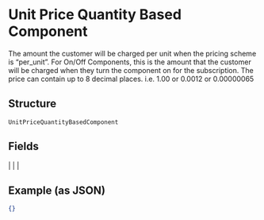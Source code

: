 
# Unit Price Quantity Based Component

The amount the customer will be charged per unit when the pricing scheme is “per_unit”. For On/Off Components, this is the amount that the customer will be charged when they turn the component on for the subscription. The price can contain up to 8 decimal places. i.e. 1.00 or 0.0012 or 0.00000065

## Structure

`UnitPriceQuantityBasedComponent`

## Fields

|  |
| 

## Example (as JSON)

```json
{}
```


